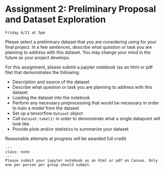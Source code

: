 # Assignment 2: Preliminary Proposal and Dataset Exploration

```{admonition} Due Date
Friday 4/21 at 5pm
```

Please select a preliminary dataset that you are considering using for your final project. In a few sentences, describe what question or task you are planning to address with this dataset. You may change your mind in the future as your project develops.

For this assignment, please submit a jupyter notebook (as an html or pdf file) that demonstrates the following:

- Description and source of the dataset
- Describe what question or task you are planning to address with this dataset
- Loading the dataset into the notebook
- Perform any necessary preprocessing that would be necessary in order to train a model from the dataset
- Set up a tensorflow `Dataset` object
- Call `Dataset.take(1)` in order to demonstrate what a single datapoint will look like
- Provide plots and/or statistics to summarize your dataset

Reasonable attempts at progress will be awarded full credit.

```{admonition} Submission
---
class: note
---
Please submit your jupyter notebook as an html or pdf on Canvas. Only one per person per group should submit.
```
